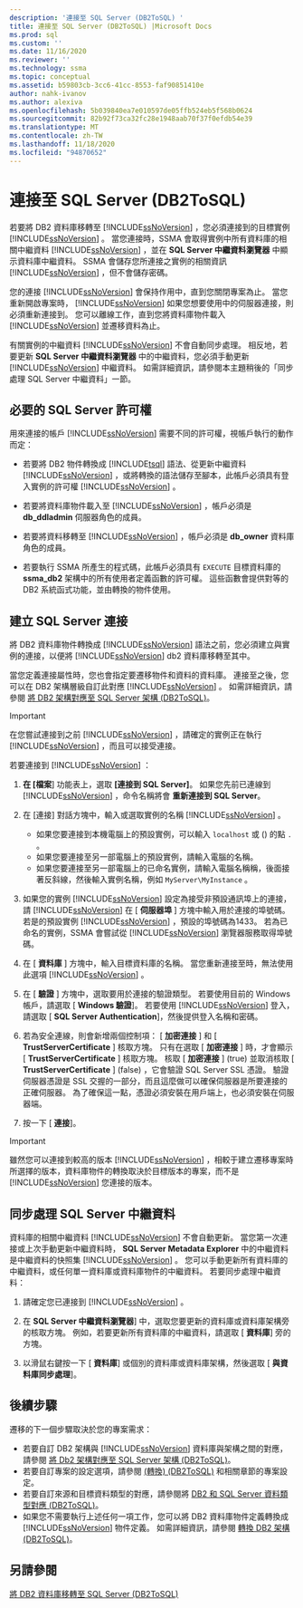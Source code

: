 ```yaml
---
description: '連接至 SQL Server (DB2ToSQL) '
title: 連接至 SQL Server (DB2ToSQL) |Microsoft Docs
ms.prod: sql
ms.custom: ''
ms.date: 11/16/2020
ms.reviewer: ''
ms.technology: ssma
ms.topic: conceptual
ms.assetid: b59803cb-3cc6-41cc-8553-faf90851410e
author: nahk-ivanov
ms.author: alexiva
ms.openlocfilehash: 5b039840ea7e010597de05ffb524eb5f568b0624
ms.sourcegitcommit: 82b92f73ca32fc28e1948aab70f37f0efdb54e39
ms.translationtype: MT
ms.contentlocale: zh-TW
ms.lasthandoff: 11/18/2020
ms.locfileid: "94870652"
---
```

# <a name="connecting-to-sql-server-db2tosql"></a>連接至 SQL Server (DB2ToSQL) 

若要將 DB2 資料庫移轉至 [!INCLUDE[ssNoVersion](../../includes/ssnoversion-md.md)] ，您必須連接到的目標實例 [!INCLUDE[ssNoVersion](../../includes/ssnoversion-md.md)] 。 當您連接時，SSMA 會取得實例中所有資料庫的相關中繼資料 [!INCLUDE[ssNoVersion](../../includes/ssnoversion-md.md)] ，並在 **SQL Server 中繼資料瀏覽器** 中顯示資料庫中繼資料。 SSMA 會儲存您所連接之實例的相關資訊 [!INCLUDE[ssNoVersion](../../includes/ssnoversion-md.md)] ，但不會儲存密碼。

您的連接 [!INCLUDE[ssNoVersion](../../includes/ssnoversion-md.md)] 會保持作用中，直到您關閉專案為止。 當您重新開啟專案時， [!INCLUDE[ssNoVersion](../../includes/ssnoversion-md.md)] 如果您想要使用中的伺服器連接，則必須重新連接到。 您可以離線工作，直到您將資料庫物件載入 [!INCLUDE[ssNoVersion](../../includes/ssnoversion-md.md)] 並遷移資料為止。

有關實例的中繼資料 [!INCLUDE[ssNoVersion](../../includes/ssnoversion-md.md)] 不會自動同步處理。 相反地，若要更新 **SQL Server 中繼資料瀏覽器** 中的中繼資料，您必須手動更新 [!INCLUDE[ssNoVersion](../../includes/ssnoversion-md.md)] 中繼資料。 如需詳細資訊，請參閱本主題稍後的「同步處理 SQL Server 中繼資料」一節。

## <a name="required-sql-server-permissions"></a>必要的 SQL Server 許可權

用來連接的帳戶 [!INCLUDE[ssNoVersion](../../includes/ssnoversion-md.md)] 需要不同的許可權，視帳戶執行的動作而定：

- 若要將 DB2 物件轉換成 [!INCLUDE[tsql](../../includes/tsql-md.md)] 語法、從更新中繼資料 [!INCLUDE[ssNoVersion](../../includes/ssnoversion-md.md)] ，或將轉換的語法儲存至腳本，此帳戶必須具有登入實例的許可權 [!INCLUDE[ssNoVersion](../../includes/ssnoversion-md.md)] 。

- 若要將資料庫物件載入至 [!INCLUDE[ssNoVersion](../../includes/ssnoversion-md.md)] ，帳戶必須是 **db_ddladmin** 伺服器角色的成員。

- 若要將資料移轉至 [!INCLUDE[ssNoVersion](../../includes/ssnoversion-md.md)] ，帳戶必須是 **db_owner** 資料庫角色的成員。

- 若要執行 SSMA 所產生的程式碼，此帳戶必須具有 `EXECUTE` 目標資料庫的 **ssma_db2** 架構中的所有使用者定義函數的許可權。 這些函數會提供對等的 DB2 系統函式功能，並由轉換的物件使用。

## <a name="establishing-a-sql-server-connection"></a>建立 SQL Server 連接

將 DB2 資料庫物件轉換成 [!INCLUDE[ssNoVersion](../../includes/ssnoversion-md.md)] 語法之前，您必須建立與實例的連接，以便將 [!INCLUDE[ssNoVersion](../../includes/ssnoversion-md.md)] db2 資料庫移轉至其中。

當您定義連接屬性時，您也會指定要遷移物件和資料的資料庫。 連接至之後，您可以在 DB2 架構層級自訂此對應 [!INCLUDE[ssNoVersion](../../includes/ssnoversion-md.md)] 。 如需詳細資訊，請參閱 [將 DB2 架構對應至 SQL Server 架構 &#40;DB2ToSQL&#41;](../../ssma/db2/mapping-db2-schemas-to-sql-server-schemas-db2tosql.md)。

> [!IMPORTANT]
> 在您嘗試連接到之前 [!INCLUDE[ssNoVersion](../../includes/ssnoversion-md.md)] ，請確定的實例正在執行 [!INCLUDE[ssNoVersion](../../includes/ssnoversion-md.md)] ，而且可以接受連接。  
  
若要連接到 [!INCLUDE[ssNoVersion](../../includes/ssnoversion-md.md)] ：

1. **在 [檔案**] 功能表上，選取 **[連接到 SQL Server]**。
   如果您先前已連線到 [!INCLUDE[ssNoVersion](../../includes/ssnoversion-md.md)] ，命令名稱將會 **重新連接到 SQL Server**。

2. 在 [連接] 對話方塊中，輸入或選取實例的名稱 [!INCLUDE[ssNoVersion](../../includes/ssnoversion-md.md)] 。
   - 如果您要連接到本機電腦上的預設實例，可以輸入 `localhost` 或 () 的點 `.` 。
   - 如果您要連接至另一部電腦上的預設實例，請輸入電腦的名稱。
   - 如果您要連接至另一部電腦上的已命名實例，請輸入電腦名稱稱，後面接著反斜線，然後輸入實例名稱，例如 `MyServer\MyInstance` 。

3. 如果您的實例 [!INCLUDE[ssNoVersion](../../includes/ssnoversion-md.md)] 設定為接受非預設通訊埠上的連接，請 [!INCLUDE[ssNoVersion](../../includes/ssnoversion-md.md)] 在 [ **伺服器埠** ] 方塊中輸入用於連接的埠號碼。 若是的預設實例 [!INCLUDE[ssNoVersion](../../includes/ssnoversion-md.md)] ，預設的埠號碼為1433。 若為已命名的實例，SSMA 會嘗試從 [!INCLUDE[ssNoVersion](../../includes/ssnoversion-md.md)] 瀏覽器服務取得埠號碼。

4. 在 [ **資料庫** ] 方塊中，輸入目標資料庫的名稱。
   當您重新連接至時，無法使用此選項 [!INCLUDE[ssNoVersion](../../includes/ssnoversion-md.md)] 。

5. 在 [ **驗證** ] 方塊中，選取要用於連接的驗證類型。 若要使用目前的 Windows 帳戶，請選取 [ **Windows 驗證**]。 若要使用 [!INCLUDE[ssNoVersion](../../includes/ssnoversion-md.md)] 登入，請選取 [ **SQL Server Authentication**]，然後提供登入名稱和密碼。

6. 若為安全連線，則會新增兩個控制項： [ **加密連接** ] 和 [ **TrustServerCertificate** ] 核取方塊。 只有在選取 [ **加密連接** ] 時，才會顯示 [ **TrustServerCertificate** ] 核取方塊。 核取 [ **加密連接** ] (true) 並取消核取 [ **TrustServerCertificate** ] (false) ，它會驗證 SQL Server SSL 憑證。 驗證伺服器憑證是 SSL 交握的一部分，而且這麼做可以確保伺服器是所要連接的正確伺服器。 為了確保這一點，憑證必須安裝在用戶端上，也必須安裝在伺服器端。

7. 按一下 [ **連接**]。

> [!IMPORTANT]
> 雖然您可以連接到較高的版本 [!INCLUDE[ssNoVersion](../../includes/ssnoversion-md.md)] ，相較于建立遷移專案時所選擇的版本，資料庫物件的轉換取決於目標版本的專案，而不是 [!INCLUDE[ssNoVersion](../../includes/ssnoversion-md.md)] 您連接的版本。

## <a name="synchronizing-sql-server-metadata"></a>同步處理 SQL Server 中繼資料

資料庫的相關中繼資料 [!INCLUDE[ssNoVersion](../../includes/ssnoversion-md.md)] 不會自動更新。 當您第一次連接或上次手動更新中繼資料時， **SQL Server Metadata Explorer** 中的中繼資料是中繼資料的快照集 [!INCLUDE[ssNoVersion](../../includes/ssnoversion-md.md)] 。 您可以手動更新所有資料庫的中繼資料，或任何單一資料庫或資料庫物件的中繼資料。 若要同步處理中繼資料：

1. 請確定您已連接到 [!INCLUDE[ssNoVersion](../../includes/ssnoversion-md.md)] 。
  
2. 在 **SQL Server 中繼資料瀏覽器**] 中，選取您要更新的資料庫或資料庫架構旁的核取方塊。
   例如，若要更新所有資料庫的中繼資料，請選取 [ **資料庫**] 旁的方塊。

3. 以滑鼠右鍵按一下 [ **資料庫**] 或個別的資料庫或資料庫架構，然後選取 [ **與資料庫同步處理**]。

## <a name="next-step"></a>後續步驟

遷移的下一個步驟取決於您的專案需求：

- 若要自訂 DB2 架構與 [!INCLUDE[ssNoVersion](../../includes/ssnoversion-md.md)] 資料庫與架構之間的對應，請參閱 [將 Db2 架構對應至 SQL Server 架構 &#40;DB2ToSQL&#41;](../../ssma/db2/mapping-db2-schemas-to-sql-server-schemas-db2tosql.md)。
- 若要自訂專案的設定選項，請參閱 [&#40;轉換&#41; &#40;DB2ToSQL&#41;](../../ssma/db2/project-settings-conversion-db2tosql.md) 和相關章節的專案設定。
- 若要自訂來源和目標資料類型的對應，請參閱將 [DB2 和 SQL Server 資料類型對應 &#40;DB2ToSQL&#41;](../../ssma/db2/mapping-db2-and-sql-server-data-types-db2tosql.md)。
- 如果您不需要執行上述任何一項工作，您可以將 DB2 資料庫物件定義轉換成 [!INCLUDE[ssNoVersion](../../includes/ssnoversion-md.md)] 物件定義。 如需詳細資訊，請參閱 [轉換 DB2 架構 &#40;DB2ToSQL&#41;](../../ssma/db2/converting-db2-schemas-db2tosql.md)。

## <a name="see-also"></a>另請參閱

[將 DB2 資料庫移轉至 SQL Server &#40;DB2ToSQL&#41;](../../ssma/db2/migrating-db2-databases-to-sql-server-db2tosql.md)
